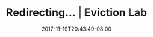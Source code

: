 ---
title: "Redirecting... | Eviction Lab"
date: 2017-11-19T20:43:49-08:00
type: index
redirectUrl: /why-eviction-matters/#epidemic
---